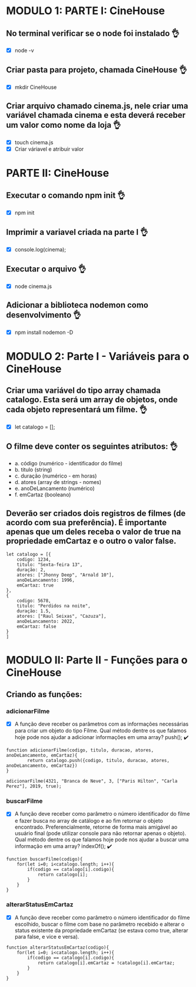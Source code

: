 
# MODULO 1: PARTE I: CineHouse
## No terminal verificar se o node foi instalado 👌
- [x] node -v 
## Criar pasta para projeto, chamada CineHouse 👌
- [x] mkdir CineHouse
## Criar arquivo chamado cinema.js, nele criar uma variável chamada cinema e esta deverá receber um valor como nome da loja 👌
- [x] touch cinema.js
- [x] Criar váriavel e atribuir valor 

# PARTE II: CineHouse
## Executar o comando npm init 👌
- [x] npm init
## Imprimir a variavel criada na parte I 👌
- [x] console.log(cinema);
## Executar o arquivo 👌
- [x] node cinema.js
## Adicionar a biblioteca nodemon como desenvolvimento 👌
- [x] npm install nodemon -D


# MODULO 2: Parte I - Variáveis para o CineHouse
## Criar uma variável do tipo array chamada catalogo. Esta será um array de objetos, onde cada objeto representará um filme. 👌
- [x] let catalogo = [];
## O filme deve conter os seguintes atributos: 👌
- a. código (numérico - identificador do filme)
- b. titulo (string)
- c. duração (numérico - em horas)
- d. atores (array de strings - nomes)
- e. anoDeLancamento (numérico)
- f. emCartaz (booleano)

## Deverão ser criados dois registros de filmes (de acordo com sua preferência). É importante apenas que um deles receba o valor de true na propriedade emCartaz e o outro o valor false.

```
let catalogo = [{
    codigo: 1234,
    titulo: "Sexta-feira 13",
    duração: 2,
    atores: ["Jhonny Deep", "Arnald 10"],
    anoDeLancamento: 1996,
    emCartaz: true
},
{
    codigo: 5678,
    titulo: "Perdidos na noite",
    duração: 1.5,
    atores: ["Raul Seixas", "Cazuza"],
    anoDeLancamento: 2022,
    emCartaz: false
}
]
```

# MODULO II: Parte II - Funções para o CineHouse
## Criando as funções:

### adicionarFilme
- [x] A função deve receber os parâmetros com as informações necessárias para
criar um objeto do tipo Filme.
Qual método dentre os que falamos hoje pode nos ajudar a adicionar
informações em uma array?
push(); ✔️

```
function adicionarFilme(codigo, titulo, duracao, atores, anoDeLancamento, emCartaz){
        return catalogo.push({codigo, titulo, duracao, atores, anoDeLancamento, emCartaz})
}

adicionarFilme(4321, "Branca de Neve", 3, ["Paris Hilton", "Carla Perez"], 2019, true);
```

### buscarFilme
- [x] A função deve receber como parâmetro o número identificador do filme e fazer
busca no array de catálogo e ao fim retornar o objeto encontrado. Preferencialmente, retorne de forma mais amigável ao usuário final (pode utilizar console para não retornar apenas o objeto).
Qual método dentre os que falamos hoje pode nos ajudar a buscar uma
informação em uma array?
indexOf(); ✔️

```
function buscarFilme(codigo){
    for(let i=0; i<catalogo.length; i++){
        if(codigo == catalogo[i].codigo){
            return catalogo[i];
        }
    }
}
```


### alterarStatusEmCartaz
- [x] A função deve receber como parâmetro o número identificador do filme
escolhido, buscar o filme com base no parâmetro recebido e alterar o status
existente da propriedade emCartaz (se estava como true, alterar para false, e
vice e versa).

```
function alterarStatusEmCartaz(codigo){
    for(let i=0; i<catalogo.length; i++){
        if(codigo == catalogo[i].codigo){
            return catalogo[i].emCartaz = !catalogo[i].emCartaz;
        }
    }
}
```
